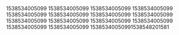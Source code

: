 1538534005099
1538534005099
1538534005099
1538534005099
1538534005099
1538534005099
1538534005099
1538534005099
1538534005099
1538534005099
1538534005099
1538534005099
1538534005099
1538534005099
15385340050991538548201581